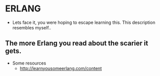 # ERLANG

* Lets face it, you were hoping to escape learning this.  This description resembles myself..

## The more Erlang you read about the scarier it gets.

* Some resources
  * http://learnyousomeerlang.com/content
  
